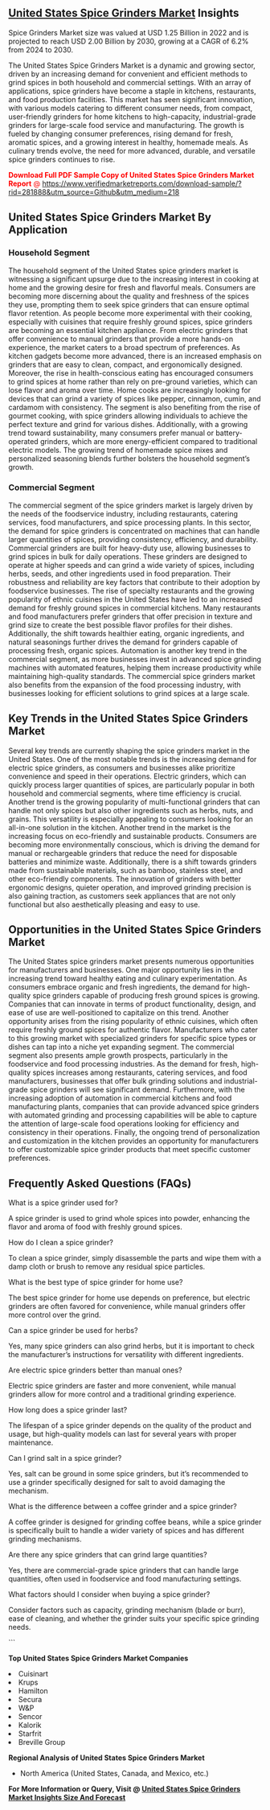 <h2><a href="https://www.verifiedmarketreports.com/download-sample/?rid=281888&amp;utm_source=Github&amp;utm_medium=218" target="_blank">United States Spice Grinders Market</a> Insights</h2><p>Spice Grinders Market size was valued at USD 1.25 Billion in 2022 and is projected to reach USD 2.00 Billion by 2030, growing at a CAGR of 6.2% from 2024 to 2030.</p><p> <p>The United States Spice Grinders Market is a dynamic and growing sector, driven by an increasing demand for convenient and efficient methods to grind spices in both household and commercial settings. With an array of applications, spice grinders have become a staple in kitchens, restaurants, and food production facilities. This market has seen significant innovation, with various models catering to different consumer needs, from compact, user-friendly grinders for home kitchens to high-capacity, industrial-grade grinders for large-scale food service and manufacturing. The growth is fueled by changing consumer preferences, rising demand for fresh, aromatic spices, and a growing interest in healthy, homemade meals. As culinary trends evolve, the need for more advanced, durable, and versatile spice grinders continues to rise. <p><span class=""><span style="color: #ff0000;"><strong>Download Full PDF Sample Copy of United States Spice Grinders Market Report</strong> @ </span><a href="https://www.verifiedmarketreports.com/download-sample/?rid=281888&amp;utm_source=Github&amp;utm_medium=218" target="_blank">https://www.verifiedmarketreports.com/download-sample/?rid=281888&amp;utm_source=Github&amp;utm_medium=218</a></span></p></p> <h2>United States Spice Grinders Market By Application</h2> <h3>Household Segment</h3> <p>The household segment of the United States spice grinders market is witnessing a significant upsurge due to the increasing interest in cooking at home and the growing desire for fresh and flavorful meals. Consumers are becoming more discerning about the quality and freshness of the spices they use, prompting them to seek spice grinders that can ensure optimal flavor retention. As people become more experimental with their cooking, especially with cuisines that require freshly ground spices, spice grinders are becoming an essential kitchen appliance. From electric grinders that offer convenience to manual grinders that provide a more hands-on experience, the market caters to a broad spectrum of preferences. As kitchen gadgets become more advanced, there is an increased emphasis on grinders that are easy to clean, compact, and ergonomically designed. Moreover, the rise in health-conscious eating has encouraged consumers to grind spices at home rather than rely on pre-ground varieties, which can lose flavor and aroma over time. Home cooks are increasingly looking for devices that can grind a variety of spices like pepper, cinnamon, cumin, and cardamom with consistency. The segment is also benefiting from the rise of gourmet cooking, with spice grinders allowing individuals to achieve the perfect texture and grind for various dishes. Additionally, with a growing trend toward sustainability, many consumers prefer manual or battery-operated grinders, which are more energy-efficient compared to traditional electric models. The growing trend of homemade spice mixes and personalized seasoning blends further bolsters the household segment’s growth. <h3>Commercial Segment</h3> <p>The commercial segment of the spice grinders market is largely driven by the needs of the foodservice industry, including restaurants, catering services, food manufacturers, and spice processing plants. In this sector, the demand for spice grinders is concentrated on machines that can handle larger quantities of spices, providing consistency, efficiency, and durability. Commercial grinders are built for heavy-duty use, allowing businesses to grind spices in bulk for daily operations. These grinders are designed to operate at higher speeds and can grind a wide variety of spices, including herbs, seeds, and other ingredients used in food preparation. Their robustness and reliability are key factors that contribute to their adoption by foodservice businesses. The rise of specialty restaurants and the growing popularity of ethnic cuisines in the United States have led to an increased demand for freshly ground spices in commercial kitchens. Many restaurants and food manufacturers prefer grinders that offer precision in texture and grind size to create the best possible flavor profiles for their dishes. Additionally, the shift towards healthier eating, organic ingredients, and natural seasonings further drives the demand for grinders capable of processing fresh, organic spices. Automation is another key trend in the commercial segment, as more businesses invest in advanced spice grinding machines with automated features, helping them increase productivity while maintaining high-quality standards. The commercial spice grinders market also benefits from the expansion of the food processing industry, with businesses looking for efficient solutions to grind spices at a large scale. <h2>Key Trends in the United States Spice Grinders Market</h2> <p>Several key trends are currently shaping the spice grinders market in the United States. One of the most notable trends is the increasing demand for electric spice grinders, as consumers and businesses alike prioritize convenience and speed in their operations. Electric grinders, which can quickly process larger quantities of spices, are particularly popular in both household and commercial segments, where time efficiency is crucial. Another trend is the growing popularity of multi-functional grinders that can handle not only spices but also other ingredients such as herbs, nuts, and grains. This versatility is especially appealing to consumers looking for an all-in-one solution in the kitchen. Another trend in the market is the increasing focus on eco-friendly and sustainable products. Consumers are becoming more environmentally conscious, which is driving the demand for manual or rechargeable grinders that reduce the need for disposable batteries and minimize waste. Additionally, there is a shift towards grinders made from sustainable materials, such as bamboo, stainless steel, and other eco-friendly components. The innovation of grinders with better ergonomic designs, quieter operation, and improved grinding precision is also gaining traction, as customers seek appliances that are not only functional but also aesthetically pleasing and easy to use. <h2>Opportunities in the United States Spice Grinders Market</h2> <p>The United States spice grinders market presents numerous opportunities for manufacturers and businesses. One major opportunity lies in the increasing trend toward healthy eating and culinary experimentation. As consumers embrace organic and fresh ingredients, the demand for high-quality spice grinders capable of producing fresh ground spices is growing. Companies that can innovate in terms of product functionality, design, and ease of use are well-positioned to capitalize on this trend. Another opportunity arises from the rising popularity of ethnic cuisines, which often require freshly ground spices for authentic flavor. Manufacturers who cater to this growing market with specialized grinders for specific spice types or dishes can tap into a niche yet expanding segment. The commercial segment also presents ample growth prospects, particularly in the foodservice and food processing industries. As the demand for fresh, high-quality spices increases among restaurants, catering services, and food manufacturers, businesses that offer bulk grinding solutions and industrial-grade spice grinders will see significant demand. Furthermore, with the increasing adoption of automation in commercial kitchens and food manufacturing plants, companies that can provide advanced spice grinders with automated grinding and processing capabilities will be able to capture the attention of large-scale food operations looking for efficiency and consistency in their operations. Finally, the ongoing trend of personalization and customization in the kitchen provides an opportunity for manufacturers to offer customizable spice grinder products that meet specific customer preferences. <h2>Frequently Asked Questions (FAQs)</h2> <p>What is a spice grinder used for?</p> <p>A spice grinder is used to grind whole spices into powder, enhancing the flavor and aroma of food with freshly ground spices.</p> <p>How do I clean a spice grinder?</p> <p>To clean a spice grinder, simply disassemble the parts and wipe them with a damp cloth or brush to remove any residual spice particles.</p> <p>What is the best type of spice grinder for home use?</p> <p>The best spice grinder for home use depends on preference, but electric grinders are often favored for convenience, while manual grinders offer more control over the grind.</p> <p>Can a spice grinder be used for herbs?</p> <p>Yes, many spice grinders can also grind herbs, but it is important to check the manufacturer’s instructions for versatility with different ingredients.</p> <p>Are electric spice grinders better than manual ones?</p> <p>Electric spice grinders are faster and more convenient, while manual grinders allow for more control and a traditional grinding experience.</p> <p>How long does a spice grinder last?</p> <p>The lifespan of a spice grinder depends on the quality of the product and usage, but high-quality models can last for several years with proper maintenance.</p> <p>Can I grind salt in a spice grinder?</p> <p>Yes, salt can be ground in some spice grinders, but it’s recommended to use a grinder specifically designed for salt to avoid damaging the mechanism.</p> <p>What is the difference between a coffee grinder and a spice grinder?</p> <p>A coffee grinder is designed for grinding coffee beans, while a spice grinder is specifically built to handle a wider variety of spices and has different grinding mechanisms.</p> <p>Are there any spice grinders that can grind large quantities?</p> <p>Yes, there are commercial-grade spice grinders that can handle large quantities, often used in foodservice and food manufacturing settings.</p> <p>What factors should I consider when buying a spice grinder?</p> <p>Consider factors such as capacity, grinding mechanism (blade or burr), ease of cleaning, and whether the grinder suits your specific spice grinding needs.</p> ```</p><p><strong>Top United States Spice Grinders Market Companies</strong></p><div data-test-id=""><p><li>Cuisinart</li><li> Krups</li><li> Hamilton</li><li> Secura</li><li> W&P</li><li> Sencor</li><li> Kalorik</li><li> Starfrit</li><li> Breville Group</li></p><div><strong>Regional Analysis of&nbsp;United States Spice Grinders Market</strong></div><ul><li dir="ltr"><p dir="ltr">North America&nbsp;(United States, Canada, and Mexico, etc.)</p></li></ul><p><strong>For More Information or Query, Visit @&nbsp;</strong><strong><a href="https://www.verifiedmarketreports.com/product/spice-grinders-market/?utm_source=Github&amp;utm_medium=218" target="_blank">United States Spice Grinders Market Insights Size And Forecast</a></strong></p></div>

